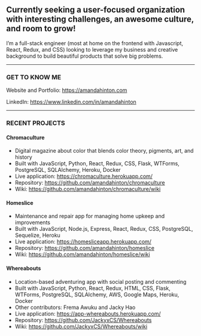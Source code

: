 ## Currently seeking a user-focused organization with interesting challenges, an awesome culture, and room to grow!

I’m a full-stack engineer (most at home on the frontend with Javascript, React, Redux, and CSS) looking to leverage my business and creative background to build beautiful products that solve big problems.

***

### GET TO KNOW ME

Website and Portfolio: https://amandahinton.com

LinkedIn: https://www.linkedin.com/in/amandahinton

***

### RECENT PROJECTS

#### Chromaculture 
* Digital magazine about color that blends color theory, pigments, art, and history 
* Built with JavaScript, Python, React, Redux, CSS, Flask, WTForms, PostgreSQL, SQLAlchemy, Heroku, Docker
* Live application: https://chromaculture.herokuapp.com/
* Repository: https://github.com/amandahinton/chromaculture
* Wiki: https://github.com/amandahinton/chromaculture/wiki       

#### Homeslice 
* Maintenance and repair app for managing home upkeep and improvements 
* Built with JavaScript, Node.js, Express, React, Redux, CSS, PostgreSQL, Sequelize, Heroku
* Live application: https://homesliceapp.herokuapp.com/
* Repository: https://github.com/amandahinton/homeslice
* Wiki: https://github.com/amandahinton/homeslice/wiki

#### Whereabouts 
* Location-based adventuring app with social posting and commenting
* Built with JavaScript, Python, React, Redux, HTML, CSS, Flask, WTForms, PostgreSQL, SQLAlchemy, AWS, Google Maps, Heroku, Docker
* Other contributors: Frema Awuku and Jacky Hao
* Live application: https://app-whereabouts.herokuapp.com/
* Repository: https://github.com/JackyxCS/Whereabouts
* Wiki: https://github.com/JackyxCS/Whereabouts/wiki   

